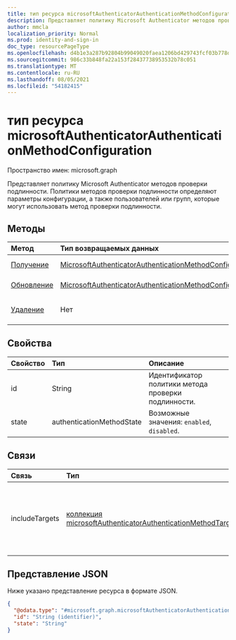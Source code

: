 ```yaml
---
title: тип ресурса microsoftAuthenticatorAuthenticationMethodConfiguration
description: Представляет политику Microsoft Authenticator методов проверки подлинности.
author: mmcla
localization_priority: Normal
ms.prod: identity-and-sign-in
doc_type: resourcePageType
ms.openlocfilehash: d4b1e3a287b92804b99049020faea1206bd429743fcf03b778da1779f75c14c3
ms.sourcegitcommit: 986c33b848fa22a153f28437738953532b78c051
ms.translationtype: MT
ms.contentlocale: ru-RU
ms.lasthandoff: 08/05/2021
ms.locfileid: "54182415"
---
```

# <a name="microsoftauthenticatorauthenticationmethodconfiguration-resource-type"></a>тип ресурса microsoftAuthenticatorAuthenticationMethodConfiguration
Пространство имен: microsoft.graph

Представляет политику Microsoft Authenticator методов проверки подлинности. Политики методов проверки подлинности определяют параметры конфигурации, а также пользователей или групп, которые могут использовать метод проверки подлинности.

## <a name="methods"></a>Методы
|Метод|Тип возвращаемых данных|Описание|
|:---|:---|:---|
|[Получение](../api/microsoftauthenticatorauthenticationmethodconfiguration-get.md)|[MicrosoftAuthenticatorAuthenticationMethodConfiguration](../resources/microsoftauthenticatorauthenticationmethodconfiguration.md)|Ознакомьтесь с свойствами и отношениями объекта MicrosoftAuthenticatorAuthenticationMethodConfiguration.|
|[Обновление](../api/microsoftauthenticatorauthenticationmethodconfiguration-update.md)|[MicrosoftAuthenticatorAuthenticationMethodConfiguration](../resources/microsoftauthenticatorauthenticationmethodconfiguration.md)|Обновление свойств объекта MicrosoftAuthenticatorAuthenticationMethodConfiguration.|
|[Удаление](../api/microsoftauthenticatorauthenticationmethodconfiguration-delete.md)|Нет|Возвращает объект MicrosoftAuthenticatorAuthenticationMethodConfiguration к конфигурации по умолчанию.|

## <a name="properties"></a>Свойства
|Свойство|Тип|Описание|
|:---|:---|:---|
|id|String|Идентификатор политики метода проверки подлинности.|
|state|authenticationMethodState|Возможные значения: `enabled`, `disabled`.|

## <a name="relationships"></a>Связи
|Связь|Тип|Описание|
|:---|:---|:---|
|includeTargets|[коллекция microsoftAuthenticatorAuthenticationMethodTarget](../resources/microsoftauthenticatorauthenticationmethodtarget.md)|Коллекция пользователей или групп, которые могут использовать метод проверки подлинности.|

## <a name="json-representation"></a>Представление JSON
Ниже указано представление ресурса в формате JSON.
<!-- {
  "blockType": "resource",
  "keyProperty": "id",
  "@odata.type": "microsoft.graph.microsoftAuthenticatorAuthenticationMethodConfiguration",
  "baseType": "microsoft.graph.authenticationMethodConfiguration",
  "openType": false
}
-->
``` json
{
  "@odata.type": "#microsoft.graph.microsoftAuthenticatorAuthenticationMethodConfiguration",
  "id": "String (identifier)",
  "state": "String"
}
```

